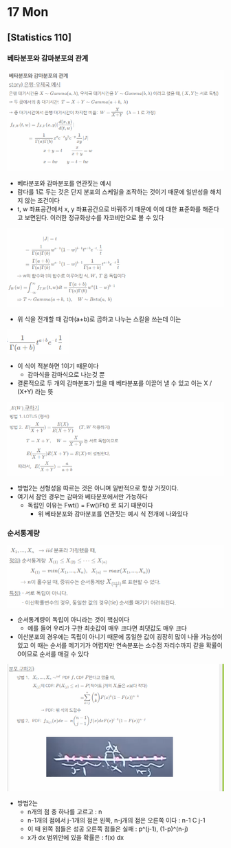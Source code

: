 # 17 Mon

## \[Statistics 110\]

### 베타분포와 감마분포의 관계

![](../../.gitbook/assets/image%20%28588%29.png)

* 베타분포와 감마분포를 연관짓는 예시
* 람다를 1로 두는 것은 단지 분포의 스케일을 조작하는 것이기 때문에 일반성을 해치지 않는 조건이다
* t, w 좌표공간에서 x, y 좌표공간으로 바꿔주기 때문에 이에 대한 표준화를 해준다고 보면된다. 이러한 정규화상수를 자코비안으로 볼 수 있다

![](../../.gitbook/assets/image%20%28587%29.png)

* 위 식을 전개할 때 감마\(a+b\)로 곱하고 나누는 스킬을 쓰는데 이는

![](../../.gitbook/assets/image%20%28584%29.png)

* 이 식이 적분하면 1이기 때문이다
  * 감마식을 감마식으로 나눈것 뿐
* 결론적으로 두 개의 감마분포가 있을 때 베타분포를 이끌어 낼 수 있고 이는 X / \(X+Y\) 라는 뜻

![](../../.gitbook/assets/image%20%28586%29.png)

* 방법2는 선형성을 따르는 것은 아니며 일반적으로 항상 거짓이다.
* 여기서 참인 경우는 감마와 베타분포에서만 가능하다
  * 독립인 이유는 Fwt\(\) = Fw\(\)Ft\(\) 로 되기 때문이다
    * 위 베타분포와 감마분포를 연관짓는 예시 식 전개에 나와있다

### 순서통계량

![](../../.gitbook/assets/image%20%28585%29.png)

* 순서통계량이 독립이 아니라는 것이 핵심이다
  * 예를 들어 우리가 구한 최솟값이 매우 크다면 최댓값도 매우 크다
* 이산분포의 경우에는 독립이 아니기 때문에 동일한 값이 굉장히 많이 나올 가능성이 있고 이 때는 순서를 메기기가 어렵지만 연속분포는 소수점 자리수까지 같을 확률이 0이므로 순서를 매길 수 있다

![](../../.gitbook/assets/image%20%28583%29.png)

* 방법2는
  * n개의 점 중 하나를 고르고 : n
  * n-1개의 점에서 j-1개의 점은 왼쪽, n-j개의 점은 오른쪽 이다 : n-1 C j-1
  * 이 때 왼쪽 점들은 성공 오른쪽 점들은 실패 : p^\(j-1\), \(1-p\)^\(n-j\)
  * x가 dx 범위안에 있을 확률은 : f\(x\) dx



